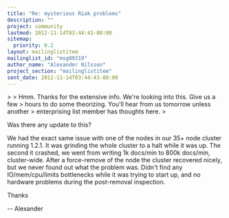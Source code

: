 ```yaml
---
title: "Re: mysterious Riak problems"
description: ""
project: community
lastmod: 2012-11-14T03:44:43-08:00
sitemap:
  priority: 0.2
layout: mailinglistitem
mailinglist_id: "msg09319"
author_name: "Alexander Nilsson"
project_section: "mailinglistitem"
sent_date: 2012-11-14T03:44:43-08:00
---
```



&gt;
&gt; Hmm. Thanks for the extensive info. We're looking into this. Give us a few 
&gt; hours to do some theorizing. You'll hear from us tomorrow unless another 
&gt; enterprising list member has thoughts here.
&gt;

Was there any update to this?

We had the exact same issue with one of the nodes in our 35+ node
cluster running 1.2.1. It was grinding the whole cluster to a halt
while it was up. The second it crashed, we went from writing 1k
docs/min to 800k docs/min, cluster-wide. After a force-remove of the
node the cluster recovered nicely, but we never found out what the
problem was. Didn't find any IO/mem/cpu/limits bottlenecks while it
was trying to start up, and no hardware problems during the
post-removal inspection.

Thanks

-- 
Alexander

